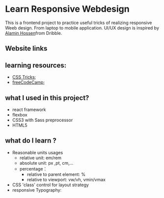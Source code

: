 # Learn Responsive Webdesign

This is a frontend project to practice useful tricks of realizing responsive Weeb design. From laptop to mobile application.
UI/UX design is inspired by [Alamin Hossen](https://dribbble.com/shots/16039018-E-commerce-Furniture-Landing-Page?utm_source=Clipboard_Shot&utm_campaign=alaminhossen75&utm_content=E%20commerce%20Furniture%20Landing%20Page&utm_medium=Social_Share&utm_source=Clipboard_Shot&utm_campaign=alaminhossen75&utm_content=E%20commerce%20Furniture%20Landing%20Page&utm_medium=Social_Share)from Dribble.

## Website links

## learning resources:

- [CSS Tricks](https://css-tricks.com/);
- [freeCodeCamp](https://www.freecodecamp.org/news/search/?query=responsive);

## what I used in this project?

- react framework
- flexbox
- CSS3 with Sass preprocessor
- HTML5

## what do I learn ?

- Reasonable units usages
  - relative unit: em/rem
  - absolute unit: px ,pt, cm,...
  - percentage：
    - relative to parent element: %
    - relative to viewport: vw/vh, vmin/vmax
- CSS 'class' control for layout strategy
- responsive Typography:
